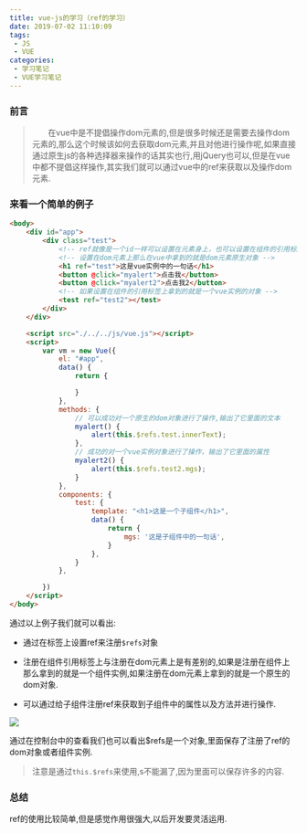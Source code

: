 ```yaml
---
title: vue-js的学习（ref的学习）
date: 2019-07-02 11:10:09
tags:
 - JS
 - VUE
categories:
 - 学习笔记
 - VUE学习笔记
---
```

### 前言
> &nbsp;&nbsp;&nbsp;&nbsp;&nbsp;&nbsp;&nbsp;在vue中是不提倡操作dom元素的,但是很多时候还是需要去操作dom元素的,那么这个时候该如何去获取dom元素,并且对他进行操作呢,如果直接通过原生js的各种选择器来操作的话其实也行,用jQuery也可以,但是在vue中都不提倡这样操作,其实我们就可以通过vue中的ref来获取以及操作dom元素.
<!-- more -->

### 来看一个简单的例子
```html
<body>
    <div id="app">
        <div class="test">
            <!-- ref就像是一个id一样可以设置在元素身上，也可以设置在组件的引用标签上 -->
            <!-- 设置在dom元素上那么在vue中拿到的就是dom元素原生对象 -->
            <h1 ref="test">这是vue实例中的一句话</h1>
            <button @click="myalert">点击我</button>
            <button @click="myalert2">点击我2</button>
            <!-- 如果设置在组件的引用标签上拿到的就是一个vue实例的对象 -->
            <test ref="test2"></test>
        </div>
    </div>

    <script src="./../../js/vue.js"></script>
    <script>
        var vm = new Vue({
            el: "#app",
            data() {
                return {

                }
            },
            methods: {
                // 可以成功对一个原生的dom对象进行了操作,输出了它里面的文本
                myalert() {
                    alert(this.$refs.test.innerText);
                },
                // 成功的对一个vue实例对象进行了操作，输出了它里面的属性
                myalert2() {
                    alert(this.$refs.test2.mgs);
                }
            },
            components: {
                test: {
                    template: "<h1>这是一个子组件</h1>",
                    data() {
                        return {
                            mgs: '这是子组件中的一句话',
                        }
                    },
                }
            },

        })
    </script>
</body>
```

通过以上例子我们就可以看出:

+ 通过在标签上设置ref来注册``$refs``对象

+ 注册在组件引用标签上与注册在dom元素上是有差别的,如果是注册在组件上那么拿到的就是一个组件实例,如果注册在dom元素上拿到的就是一个原生的dom对象.

+ 可以通过给子组件注册ref来获取到子组件中的属性以及方法并进行操作.


<img src="http://m.qpic.cn/psb?/V131x4904WMIoW/udRf.GDUfo.MCwlGajd42SwgHrKsEJ0QfsqWaf7W81M!/b/dL4AAAAAAAAA&bo=sQRxAQAAAAADB.c!&rf=viewer_4">

通过在控制台中的查看我们也可以看出$refs是一个对象,里面保存了注册了ref的dom对象或者组件实例.

>注意是通过``this.$refs``来使用,s不能漏了,因为里面可以保存许多的内容.


### 总结
ref的使用比较简单,但是感觉作用很强大,以后开发要灵活运用.
